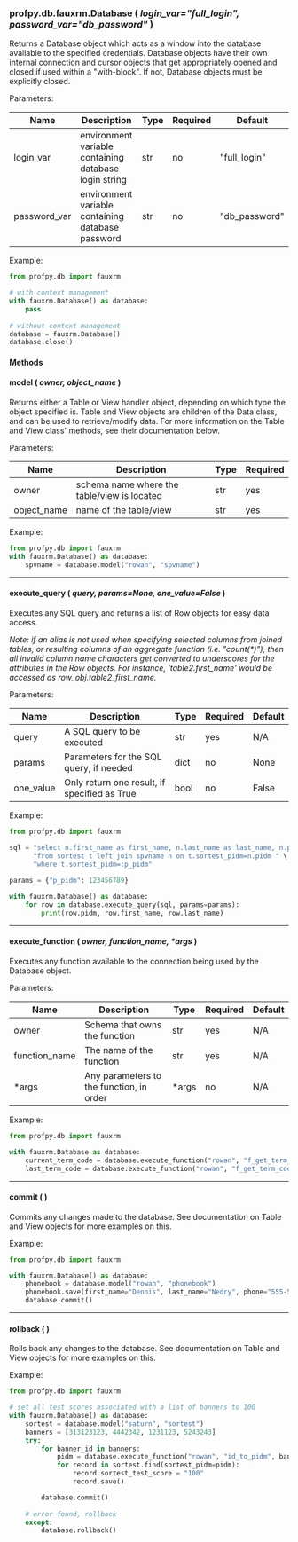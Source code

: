 ### profpy.db.fauxrm.Database ( *login_var="full_login", password_var="db_password"* )
Returns a Database object which acts as a window into the database available to the specified credentials. Database
objects have their own internal connection and cursor objects that get appropriately opened and closed if used 
within a "with-block". If not, Database objects must be explicitly closed.

Parameters:

| Name         | Description                                           | Type | Required | Default       |
|--------------|-------------------------------------------------------|------|----------|---------------|
| login_var    | environment variable containing database login string | str  | no       | "full_login"  |
| password_var | environment variable containing database password     | str  | no       | "db_password" |

Example:

```python
from profpy.db import fauxrm

# with context management
with fauxrm.Database() as database:
    pass
    
# without context management
database = fauxrm.Database()
database.close()
```


#### Methods
#### model ( *owner, object_name* )
Returns either a Table or View handler object, depending on which type the object specified is. Table and View objects
are children of the Data class, and can be used to retrieve/modify data. For more information on the Table and View 
class' methods, see their documentation below.

Parameters:

| Name        | Description                                 | Type | Required |
|-------------|---------------------------------------------|------|----------|
| owner       | schema name where the table/view is located | str  | yes      |
| object_name | name of the table/view                      | str  | yes      |

Example:
```python
from profpy.db import fauxrm
with fauxrm.Database() as database:
    spvname = database.model("rowan", "spvname")
```

---
#### execute_query ( *query, params=None, one_value=False* )
Executes any SQL query and returns a list of Row objects for easy data access. 

*Note: if an alias is not used when specifying selected columns from joined tables, or resulting columns of an aggregate 
function (i.e. "count(\*)"), then all invalid column name characters get converted to underscores for the attributes in the Row objects. For instance, 
'table2.first_name' would be accessed as row_obj.table2_first_name.*

Parameters:

| Name      | Description                                  | Type | Required | Default |
|-----------|----------------------------------------------|------|----------|---------|
| query     | A SQL query to be executed                   | str  | yes      | N/A     |
| params    | Parameters for the SQL query, if needed      | dict | no       | None    |
| one_value | Only return one result, if specified as True | bool | no       | False   |

Example:

```python
from profpy.db import fauxrm

sql = "select n.first_name as first_name, n.last_name as last_name, n.pidm as pidm, t.sortest_test_score as score " \
      "from sortest t left join spvname n on t.sortest_pidm=n.pidm " \
      "where t.sortest_pidm=:p_pidm"
      
params = {"p_pidm": 123456789}      

with fauxrm.Database() as database:
    for row in database.execute_query(sql, params=params):
        print(row.pidm, row.first_name, row.last_name)
```
---
#### execute_function ( *owner, function_name, \*args* )
Executes any function available to the connection being used by the Database object.

Parameters:

| Name          | Description                              | Type  | Required | Default |
|---------------|------------------------------------------|-------|----------|---------|
| owner         | Schema that owns the function            | str   | yes      | N/A     |
| function_name | The name of the function                 | str   | yes      | N/A     |
| *args         | Any parameters to the function, in order | *args | no       | N/A     |

Example:
```python
from profpy.db import fauxrm

with fauxrm.Database as database:
    current_term_code = database.execute_function("rowan", "f_get_term_code")
    last_term_code = database.execute_function("rowan", "f_get_term_code", -1)
```
---
#### commit ( )
Commits any changes made to the database. See documentation on Table and View objects for more examples on this.

Example:
```python
from profpy.db import fauxrm

with fauxrm.Database() as database:
    phonebook = database.model("rowan", "phonebook")
    phonebook.save(first_name="Dennis", last_name="Nedry", phone="555-555-5555") 
    database.commit()
```

---
#### rollback ( )
Rolls back any changes to the database. See documentation on Table and View objects for more examples on this.

Example:
```python
from profpy.db import fauxrm

# set all test scores associated with a list of banners to 100
with fauxrm.Database() as database:
    sortest = database.model("saturn", "sortest")
    banners = [313123123, 4442342, 1231123, 5243243]
    try:
        for banner_id in banners:
            pidm = database.execute_function("rowan", "id_to_pidm", banner_id)
            for record in sortest.find(sortest_pidm=pidm):
                record.sortest_test_score = "100"
                record.save()

        database.commit()
    
    # error found, rollback
    except:
        database.rollback()

```